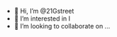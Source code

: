 - 👋 Hi, I’m @21Gstreet
- 👀 I’m interested in I
- 💞️ I’m looking to collaborate on ...


<!---
21Gstreet/21Gstreet is a ✨ special ✨ repository because its `README.md` (this file) appears on your GitHub profile.
You can click the Preview link to take a look at your changes.
--->
